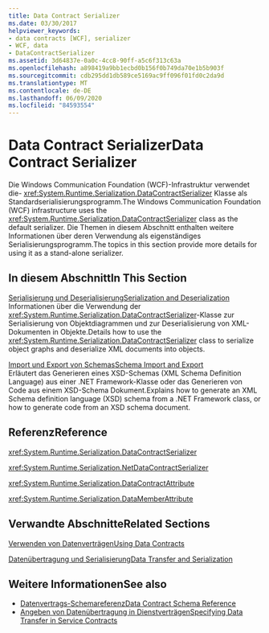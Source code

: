 ```yaml
---
title: Data Contract Serializer
ms.date: 03/30/2017
helpviewer_keywords:
- data contracts [WCF], serializer
- WCF, data
- DataContractSerializer
ms.assetid: 3d64837e-0a0c-4cc8-90ff-a5c6f313c63a
ms.openlocfilehash: a898419a9bb1ecbd0b156f0b749da70e1b5b903f
ms.sourcegitcommit: cdb295dd1db589ce5169ac9ff096f01fd0c2da9d
ms.translationtype: MT
ms.contentlocale: de-DE
ms.lasthandoff: 06/09/2020
ms.locfileid: "84593554"
---
```

# <a name="data-contract-serializer"></a><span data-ttu-id="7a80a-102">Data Contract Serializer</span><span class="sxs-lookup"><span data-stu-id="7a80a-102">Data Contract Serializer</span></span>
<span data-ttu-id="7a80a-103">Die Windows Communication Foundation (WCF)-Infrastruktur verwendet die- <xref:System.Runtime.Serialization.DataContractSerializer> Klasse als Standardserialisierungsprogramm.</span><span class="sxs-lookup"><span data-stu-id="7a80a-103">The Windows Communication Foundation (WCF) infrastructure uses the <xref:System.Runtime.Serialization.DataContractSerializer> class as the default serializer.</span></span> <span data-ttu-id="7a80a-104">Die Themen in diesem Abschnitt enthalten weitere Informationen über deren Verwendung als eigenständiges Serialisierungsprogramm.</span><span class="sxs-lookup"><span data-stu-id="7a80a-104">The topics in this section provide more details for using it as a stand-alone serializer.</span></span>  
  
## <a name="in-this-section"></a><span data-ttu-id="7a80a-105">In diesem Abschnitt</span><span class="sxs-lookup"><span data-stu-id="7a80a-105">In This Section</span></span>  
 [<span data-ttu-id="7a80a-106">Serialisierung und Deserialisierung</span><span class="sxs-lookup"><span data-stu-id="7a80a-106">Serialization and Deserialization</span></span>](serialization-and-deserialization.md)  
 <span data-ttu-id="7a80a-107">Informationen über die Verwendung der <xref:System.Runtime.Serialization.DataContractSerializer>-Klasse zur Serialisierung von Objektdiagrammen und zur Deserialisierung von XML-Dokumenten in Objekte.</span><span class="sxs-lookup"><span data-stu-id="7a80a-107">Details how to use the <xref:System.Runtime.Serialization.DataContractSerializer> class to serialize object graphs and deserialize XML documents into objects.</span></span>  
  
 [<span data-ttu-id="7a80a-108">Import und Export von Schemas</span><span class="sxs-lookup"><span data-stu-id="7a80a-108">Schema Import and Export</span></span>](schema-import-and-export.md)  
 <span data-ttu-id="7a80a-109">Erläutert das Generieren eines XSD-Schemas (XML Schema Definition Language) aus einer .NET Framework-Klasse oder das Generieren von Code aus einem XSD-Schema Dokument.</span><span class="sxs-lookup"><span data-stu-id="7a80a-109">Explains how to generate an XML Schema definition language (XSD) schema from a .NET Framework class, or how to generate code from an XSD schema document.</span></span>  
  
## <a name="reference"></a><span data-ttu-id="7a80a-110">Referenz</span><span class="sxs-lookup"><span data-stu-id="7a80a-110">Reference</span></span>  
 <xref:System.Runtime.Serialization.DataContractSerializer>  
  
 <xref:System.Runtime.Serialization.NetDataContractSerializer>  
  
 <xref:System.Runtime.Serialization.DataContractAttribute>  
  
 <xref:System.Runtime.Serialization.DataMemberAttribute>  
  
## <a name="related-sections"></a><span data-ttu-id="7a80a-111">Verwandte Abschnitte</span><span class="sxs-lookup"><span data-stu-id="7a80a-111">Related Sections</span></span>  
 [<span data-ttu-id="7a80a-112">Verwenden von Datenverträgen</span><span class="sxs-lookup"><span data-stu-id="7a80a-112">Using Data Contracts</span></span>](using-data-contracts.md)  
  
 [<span data-ttu-id="7a80a-113">Datenübertragung und Serialisierung</span><span class="sxs-lookup"><span data-stu-id="7a80a-113">Data Transfer and Serialization</span></span>](data-transfer-and-serialization.md)  
  
## <a name="see-also"></a><span data-ttu-id="7a80a-114">Weitere Informationen</span><span class="sxs-lookup"><span data-stu-id="7a80a-114">See also</span></span>

- [<span data-ttu-id="7a80a-115">Datenvertrags-Schemareferenz</span><span class="sxs-lookup"><span data-stu-id="7a80a-115">Data Contract Schema Reference</span></span>](data-contract-schema-reference.md)
- [<span data-ttu-id="7a80a-116">Angeben von Datenübertragung in Dienstverträgen</span><span class="sxs-lookup"><span data-stu-id="7a80a-116">Specifying Data Transfer in Service Contracts</span></span>](specifying-data-transfer-in-service-contracts.md)
